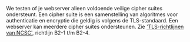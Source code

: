 We testen of je webserver alleen voldoende veilige cipher suites ondersteunt. Een cipher suite is een samenstelling van algoritmes voor authenticatie en encryptie die geldig is volgens de TLS-standaard. Een webserver kan meerdere cipher suites ondersteunen. Zie ['TLS-richtlijnen van NCSC'](https://www.ncsc.nl/actueel/whitepapers/ict-beveiligingsrichtlijnen-voor-transport-layer-security-tls.html), richtlijn B2-1 t/m B2-4.
